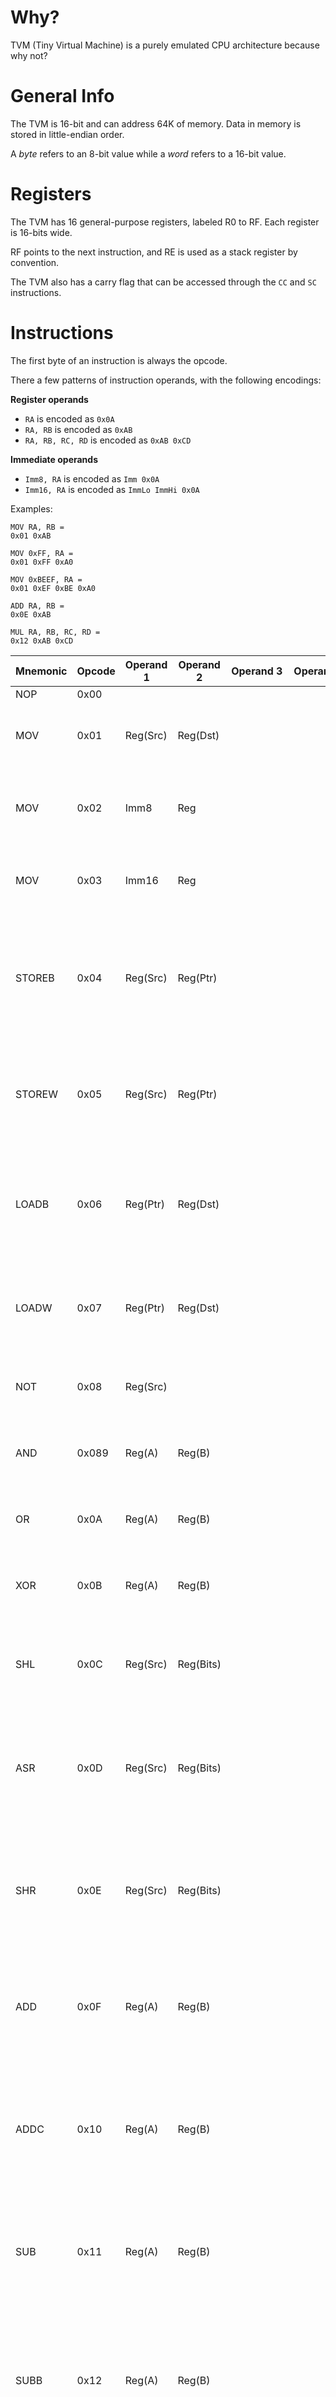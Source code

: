 # Why? 

TVM (Tiny Virtual Machine) is a purely emulated CPU architecture because why not?

# General Info

The TVM is 16-bit and can address 64K of memory. Data in memory is stored in little-endian order.

A *byte* refers to an 8-bit value while a *word* refers to a 16-bit value.

# Registers

The TVM has 16 general-purpose registers, labeled R0 to RF. Each register is 16-bits wide.

RF points to the next instruction, and RE is used as a stack register by convention.

The TVM also has a carry flag that can be accessed through the `CC` and `SC` instructions.

# Instructions

The first byte of an instruction is always the opcode.

There a few patterns of instruction operands, with the following encodings:

**Register operands**

* `RA` is encoded as `0x0A`
* `RA, RB` is encoded as `0xAB`
* `RA, RB, RC, RD` is encoded as `0xAB 0xCD`

**Immediate operands**

* `Imm8, RA` is encoded as `Imm 0x0A`
* `Imm16, RA` is encoded as `ImmLo ImmHi 0x0A`

Examples:

```
MOV RA, RB =
0x01 0xAB

MOV 0xFF, RA =
0x01 0xFF 0xA0

MOV 0xBEEF, RA =
0x01 0xEF 0xBE 0xA0

ADD RA, RB =
0x0E 0xAB

MUL RA, RB, RC, RD =
0x12 0xAB 0xCD
```

|Mnemonic|Opcode|Operand 1 |Operand 2 |Operand 3 |Operand 4 |Desc|
|--------|------|----------|----------|----------|----------|----|
|NOP     |0x00  |          |          |          |          |    |
|MOV     |0x01  | Reg(Src) | Reg(Dst) |          |          | Sets register Dst to the value stored in register Src |
|MOV     |0x02  | Imm8     | Reg      |          |          | Sets lower byte of the register to the immediate value |
|MOV     |0x03  | Imm16    | Reg      |          |          | Sets the register to the immediate value |
|STOREB  |0x04  | Reg(Src) | Reg(Ptr) |          |          | Sets the byte in memory pointed to by register Ptr to the value of the lower byte of register Src |
|STOREW  |0x05  | Reg(Src) | Reg(Ptr) |          |          | Sets the word in memory pointed to by register Ptr to the value of register Src |
|LOADB   |0x06  | Reg(Ptr) | Reg(Dst) |          |          | Sets the lower byte of register Dst to the byte in memory pointed to by register Ptr |
|LOADW   |0x07  | Reg(Ptr) | Reg(Dst) |          |          | Sets register Dst to the word in memory pointed to by register Ptr |
|NOT     |0x08  | Reg(Src) |          |          |          | Sets register Src to the bitwise NOT of register Src
|AND     |0x089 | Reg(A)   | Reg(B)   |          |          | Sets register B to the bitwise AND of register A and B |
|OR      |0x0A  | Reg(A)   | Reg(B)   |          |          | Sets register B to the bitwise OR of register A and B | 
|XOR     |0x0B  | Reg(A)   | Reg(B)   |          |          | Sets register B to the bitwise XOR of reigster A and B |
|SHL     |0x0C  | Reg(Src) | Reg(Bits)|          |          | Sets register Src to the value of register Val shifted left by (register Bits) bits |
|ASR     |0x0D  | Reg(Src) | Reg(Bits)|          |          | Sets register Src to the value of register Val shifted right by (register Bits) bits, preserving the MSB |
|SHR     |0x0E  | Reg(Src) | Reg(Bits)|          |          | Sets register Src to the value of register Val shifted right by (register Bits) bits, **not** preserving the MSB |
|ADD     |0x0F  | Reg(A)   | Reg(B)   |          |          | Sets register B to the value of register A plus register B. Updates the carry flag |
|ADDC    |0x10  | Reg(A)   | Reg(B)   |          |          | Sets register B to the value of register A plus register B, **taking into account the carry flag**. Updates the carry flag |
|SUB     |0x11  | Reg(A)   | Reg(B)   |          |          | Sets register B to the value of register A minus register B. Updates the borrow flag |
|SUBB    |0x12  | Reg(A)   | Reg(B)   |          |          | Sets register B to the value of register A minus register B, **taking into account the "borrow" (carry) flag**. Updates the borrow flag |
|MUL     |0x13  | Reg(A)   | Reg(B)   |Reg(DstHi)|Reg(DstLo)| Sets \[DstHi, DstLo] to the value of register A times register B, treating the two registers as one 32-bit value |
|DIV     |0x15  | Reg(A)   | Reg(B)   | Reg(Dst) |          | Sets Dst to the value of register A divided by register B |
|CC      |0x16  |          |          |          |          | Clears the carry flag |
|SC      |0x17  |          |          |          |          | Sets the carry flag |
|IFZ     |0x1A  | Reg      |          |          |          | Runs the next instruction only if the register is zero |
|IF      |0x1B  | Reg      |          |          |          | Runs the next instruction only if the register is not zero |
|IFEQ    |0x1C  | Reg(A)   | Reg(B)   |          |          | Runs the next instruction only if register A equals register B |
|IFNEQ   |0x1D  | Reg(A)   | Reg(B)   |          |          | Runs the next instruction only if register A does not equal register B |
|IFGU    |0x1E  | Reg(A)   | Reg(B)   |          |          | Runs the next instruction only if register A is greater than register B (unsigned comparison) |
|IFLU    |0x1F  | Reg(A)   | Reg(B)   |          |          | Runs the next instruction only if register A is less than register B (unsigned comparison) |
|IFGS    |0x23  | Reg(A)   | Reg(B)   |          |          | Runs the next instruction only if register A is greater than register B (signed comparison) |
|IFLS    |0x24  | Reg(A)   | Reg(B)   |          |          | Runs the next instruction only if register A is less than register B (signed comparison) |
|IFC     |0x25  |          |          |          |          | Runs the next instruction only if the carry flag is set |
|IFNC    |0x26  |          |          |          |          | Runs the next instruction only if the carry flag is not set |
|CALL    |0x20  | Reg      |          |          |          | Pushes RF onto the stack, and sets RF to the register |
|PUSHB   |0x21  | Reg      |          |          |          | Sets the byte in memory pointed to by RF to the register, and decrements RF |
|PUSHW   |0x22  | Reg      |          |          |          | Sets the word in memory pointed to by RF to the register, and decrements RF |

# TODO
Interrupts, devices, general IO crap...